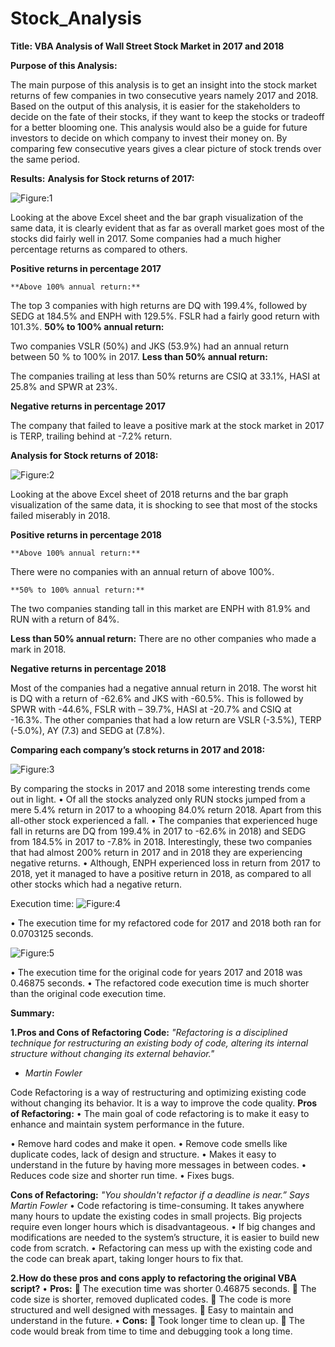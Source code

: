 # Stock_Analysis

**Title: VBA Analysis of Wall Street Stock Market in 2017 and 2018**

**Purpose of this Analysis:**

The main purpose of this analysis is to get an insight into the stock market returns of few companies in two consecutive years namely 2017 and 2018. Based on the output of this analysis, it is easier for the stakeholders to decide on the fate of their stocks, if they want to keep the stocks or tradeoff for a better blooming one. This analysis would also be a guide for future investors to decide on which company to invest their money on. By comparing few consecutive years gives a clear picture of stock trends over the same period.

**Results:**
**Analysis for Stock returns of 2017:**
   
![Figure:1](Resource/Succesful_backers.png)

Looking at the above Excel sheet and the bar graph visualization of the same data, it is clearly evident that as far as overall market goes most of the stocks did fairly well in 2017. Some companies had a much higher percentage returns as compared to others.

**Positive returns in percentage 2017**

	**Above 100% annual return:**
	
The top 3 companies with high returns are DQ with 199.4%, followed by SEDG at 184.5% and ENPH with 129.5%. FSLR had a fairly good return with 101.3%. 
	**50% to 100% annual return:**
	
Two companies VSLR (50%) and JKS (53.9%) had an annual return between 50 % to 100% in 2017. 
**Less than 50% annual return:**

The companies trailing at less than 50% returns are CSIQ at 33.1%, HASI at 25.8% and SPWR at 23%. 

**Negative returns in percentage 2017**

The company that failed to leave a positive mark at the stock market in 2017 is TERP, trailing behind at -7.2% return.

**Analysis for Stock returns of 2018:**

  
![Figure:2](Resource/Failed_backer.png)

Looking at the above Excel sheet of 2018 returns and the bar graph visualization of the same data, it is shocking to see that most of the stocks failed miserably in 2018.

**Positive returns in percentage 2018**

	**Above 100% annual return:**
There were no companies with an annual return of above 100%.

	**50% to 100% annual return:**
	
The two companies standing tall in this market are ENPH with 81.9% and RUN with a return of 84%.

**Less than 50% annual return:**
There are no other companies who made a mark in 2018.

**Negative returns in percentage 2018**

Most of the companies had a negative annual return in 2018. The worst hit is DQ with a return of -62.6% and JKS with -60.5%. This is followed by SPWR with -44.6%, FSLR with – 39.7%, HASI at -20.7% and CSIQ at -16.3%.
The other companies that had a low return are VSLR (-3.5%), TERP (-5.0%), AY (7.3) and SEDG at (7.8%).

**Comparing each company’s stock returns in 2017 and 2018:**
 
![Figure:3](Resource/Failed_backer.png)

By comparing the stocks in 2017 and 2018 some interesting trends come out in light. 
•	Of all the stocks analyzed only RUN stocks jumped from a mere 5.4% return in 2017 to a whooping 84.0% return 2018. Apart from this all-other stock experienced a fall.
•	The companies that experienced huge fall in returns are DQ from 199.4% in 2017 to -62.6% in 2018) and SEDG from 184.5% in 2017 to -7.8% in 2018. Interestingly, these two companies that had almost 200% return in 2017 and in 2018 they are experiencing negative returns.
•	Although, ENPH experienced loss in return from 2017 to 2018, yet it managed to have a positive return in 2018, as compared to all other stocks which had a negative return.

Execution time:
![Figure:4](Resource/Failed_backer.png)

•	The execution time for my refactored code for 2017 and 2018 both ran for 0.0703125 seconds.
  
![Figure:5](Resource/Failed_backer.png)

•	The execution time for the original code for years 2017 and 2018 was 0.46875 seconds. 
•	The refactored code execution time is much shorter than the original code execution time.

**Summary:**

**1.Pros and Cons of Refactoring Code:**
*"Refactoring is a disciplined technique for restructuring an existing body of code, altering its internal structure without changing its external behavior."*
-	*Martin Fowler*

Code Refactoring is a way of restructuring and optimizing existing code without changing its behavior. It is a way to improve the code quality. 
**Pros of Refactoring:**
•	The main goal of code refactoring is to make it easy to enhance and maintain system performance in the future.

•	Remove hard codes and make it open.
•	Remove code smells like duplicate codes, lack of design and structure.
•	Makes it easy to understand in the future by having more messages in between codes.
•	Reduces code size and shorter run time.
•	Fixes bugs.

**Cons of Refactoring:**
*"You shouldn't refactor if a deadline is near.” Says Martin Fowler*
•	Code refactoring is time-consuming. It takes anywhere many hours to update the existing codes in small projects. Big projects require even longer hours which is disadvantageous.
•	If big changes and modifications are needed to the system’s structure, it is easier to build new code from scratch.
•	Refactoring can mess up with the existing code and the code can break apart, taking longer hours to fix that.

**2.How do these pros and cons apply to refactoring the original VBA script?**
•	**Pros:**
	The execution time was shorter 0.46875 seconds. 
	The code size is shorter, removed duplicated codes.
	The code is more structured and well designed with messages.
	Easy to maintain and understand in the future.
•	**Cons:**
	Took longer time to clean up.
	The code would break from time to time and debugging took a long time.



